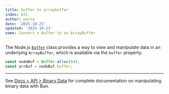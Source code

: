 ```yaml
---
title: buffer to arraybuffer
index: 631
author: parsa
date: '2025-10-23'
updated: '2025-10-23'
name: Convert a Buffer to an ArrayBuffer
---
```


The Node.js [`Buffer`](https://nodejs.org/api/buffer.html) class provides a way to view and manipulate data in an underlying `ArrayBuffer`, which is available via the `buffer` property.

```ts
const nodeBuf = Buffer.alloc(64);
const arrBuf = nodeBuf.buffer;
```

---

See [Docs > API > Binary Data](https://bun.sh/docs/api/binary-data#conversion) for complete documentation on manipulating binary data with Bun.
